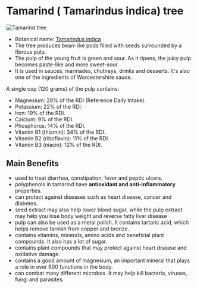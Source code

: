 # Tamarind ( Tamarindus indica) tree
![Tamarind tree](https://upload.wikimedia.org/wikipedia/commons/2/2e/Tamarindus_indica_pods.JPG )
- Botanical name: [Tamarindus indica](https://en.wikipedia.org/wiki/Tamarind)
- The tree produces bean-like pods filled with seeds surrounded by a fibrous pulp.
- The pulp of the young fruit is green and sour. As it ripens, the juicy pulp becomes paste-like and more sweet-sour.
- It is used in sauces, marinades, chutneys, drinks and desserts. It's also one of the ingredients of Worcestershire sauce.





 A single cup (120 grams) of the pulp contains:

- Magnesium: 28% of the RDI (Reference Daily Intake).
- Potassium: 22% of the RDI.
- Iron: 19% of the RDI.
- Calcium: 9% of the RDI.
- Phosphorus: 14% of the RDI.
- Vitamin B1 (thiamin): 34% of the RDI.
- Vitamin B2 (riboflavin): 11% of the RDI.
- Vitamin B3 (niacin): 12% of the RDI.


## Main Benefits

-  used to treat diarrhea, constipation, fever and peptic ulcers. 
-  polyphenols in tamarind have **antioxidant and anti-inflammatory** properties. 
-  can protect against diseases such as heart disease, cancer and diabetes.
-  seed extract may also help lower blood sugar, while the pulp extract may help you lose body weight and reverse fatty liver disease
-  pulp can also be used as a metal polish. It contains tartaric acid, which helps remove tarnish from copper and bronze.
- contains vitamins, minerals, amino acids and beneficial plant compounds. It also has a lot of sugar.
- contains plant compounds that may protect against heart disease and oxidative damage.
- contains a good amount of magnesium, an important mineral that plays a role in over 600 functions in the body.
- can combat many different microbes. It may help kill bacteria, viruses, fungi and parasites.